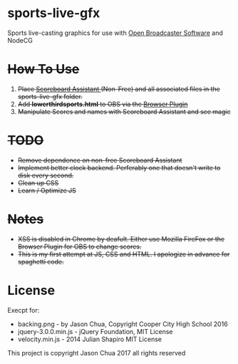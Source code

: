 # sports-live-gfx
Sports live-casting graphics for use with [Open Broadcaster Software](https://obsproject.com/) and NodeCG

# ~~How To Use~~
1. ~~Place [Scoreboard Assistant ](https://obsproject.com/forum/resources/scoreboard-assistant.112/) (Non-Free) and all associated files in the sports-live-gfx folder.~~
2. ~~Add **lowerthirdsports.html** to OBS via the [Browser Plugin](https://obsproject.com/forum/resources/browser-plugin.115/)~~
3. ~~Manipulate Scores and names with Scoreboard Assistant and see magic~~

# ~~TODO~~
- ~~Remove dependence on non-free Scoreboard Assistant~~
- ~~Implement better clock backend. Perferably one that doesn't write to disk every second.~~
- ~~Clean up CSS~~
- ~~Learn / Optimize JS~~

# ~~Notes~~
- ~~XSS is disabled in Chrome by deafult. Either use Mozilla FireFox or the Browser Plugin for OBS to change scores.~~
- ~~This is my first attempt at JS, CSS and HTML. I apologize in advance for spaghetti code.~~

# License
Execpt for:
- backing.png - by Jason Chua, Copyright Cooper City High School 2016
- jquery-3.0.0.min.js - jQuery Foundation, MIT License
- velocity.min.js - 2014 Julian Shapiro MIT License

This project is copyright Jason Chua 2017 all rights reserved

